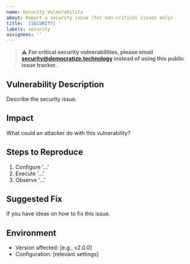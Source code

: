 ```yaml
---
name: Security Vulnerability
about: Report a security issue (for non-critical issues only)
title: '[SECURITY] '
labels: security
assignees: ''
---
```


> ⚠️ **For critical security vulnerabilities, please email security@democratize.technology instead of using this public issue tracker.**

## Vulnerability Description
Describe the security issue.

## Impact
What could an attacker do with this vulnerability?

## Steps to Reproduce
1. Configure '...'
2. Execute '...'
3. Observe '...'

## Suggested Fix
If you have ideas on how to fix this issue.

## Environment
- Version affected: [e.g., v2.0.0]
- Configuration: [relevant settings]
